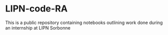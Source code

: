 # LIPN-code-RA
This is a public repository containing notebooks outlining work done during an internship at LIPN Sorbonne
